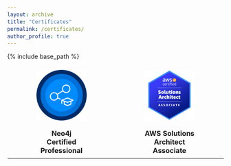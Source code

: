 ```yaml
---
layout: archive
title: "Certificates"
permalink: /certificates/
author_profile: true
---
```


{% include base_path %}

<style>
  table {
    border-collapse: collapse;
    width: 100%;
    border: none;
  }
  th, td {
    padding: 8px;
    text-align: left;
    background-color: transparent;
    text-align: center;
    border: 1px solid rgba(0, 0, 0, 0); /* Set border color to fully transparent */
  }
  .image-cell {
    width: 33.33%;
    border: 1px solid rgba(0, 0, 0, 0); /* Set border color to fully transparent */
  }
  .image-container {
    display: block;
    margin: 0 auto;
    width: 50%;
  }
  .caption {
    font-size: 16px; /* Adjust the font size for the caption */
    font-weight: bold; /* Add bold style to the caption */
  }
</style>

<table>
  <tr>
    <td class="image-cell">
      <div class="image-container">
        <a href="https://graphacademy.neo4j.com/c/4bbe6414-788d-4ca7-854c-0c938f80a26f/">
          <img src="../images/neo4j.png" alt="Image"/><br><br></a>
         <span class="caption"> Neo4j Certified Professional</span>
      </div>
    </td>
    <td class="image-cell">
      <div class="image-container">
        <a href="https://www.credly.com/badges/41951d72-d841-4a7f-8927-d64a4428f162/public_url">
          <img src="../images/aws_aa.png" alt="Image"/><br><br></a>
         <span class="caption">AWS Solutions Architect Associate</span>
      </div>
    </td>
  </tr>
  <tr>
<table>



